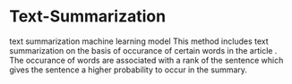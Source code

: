 # Text-Summarization
text summarization machine learning model
This method includes text summarization on the basis of occurance of certain words in the article .
The occurance of words are associated with a rank of the sentence which gives the sentence a higher probability to occur in the summary.
